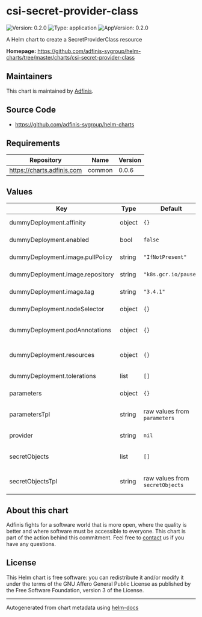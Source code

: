 # csi-secret-provider-class

![Version: 0.2.0](https://img.shields.io/badge/Version-0.2.0-informational?style=flat-square) ![Type: application](https://img.shields.io/badge/Type-application-informational?style=flat-square) ![AppVersion: 0.2.0](https://img.shields.io/badge/AppVersion-0.2.0-informational?style=flat-square)

A Helm chart to create a SecretProviderClass resource

**Homepage:** <https://github.com/adfinis-sygroup/helm-charts/tree/master/charts/csi-secret-provider-class>

## Maintainers
This chart is maintained by [Adfinis](https://adfinis.com/?pk_campaign=github&pk_kwd=helm-charts).

## Source Code

* <https://github.com/adfinis-sygroup/helm-charts>

## Requirements

| Repository | Name | Version |
|------------|------|---------|
| https://charts.adfinis.com | common | 0.0.6 |

## Values

| Key | Type | Default | Description |
|-----|------|---------|-------------|
| dummyDeployment.affinity | object | `{}` | sets affinity rules on the  deployment |
| dummyDeployment.enabled | bool | `false` | enable the dummy deployment |
| dummyDeployment.image.pullPolicy | string | `"IfNotPresent"` | When to pull the container image |
| dummyDeployment.image.repository | string | `"k8s.gcr.io/pause"` | Container image to deploy |
| dummyDeployment.image.tag | string | `"3.4.1"` | sets the image tag to use |
| dummyDeployment.nodeSelector | object | `{}` | sets a nodeSelector on the  deployment |
| dummyDeployment.podAnnotations | object | `{}` | sets Pod annotations on the deployment |
| dummyDeployment.resources | object | `{}` | sets resources like limits and requests on the  deployment |
| dummyDeployment.tolerations | list | `[]` | sets tolerations on the  deployment |
| parameters | object | `{}` | parameters for provider |
| parametersTpl | string | raw values from `parameters` | template to generate parameters |
| provider | string | `nil` | specify secret provider |
| secretObjects | list | `[]` | secretObjects for for SecretProviderClass |
| secretObjectsTpl | string | raw values from `secretObjects` | template to generate secretObjects |

## About this chart

Adfinis fights for a software world that is more open, where the quality is
better and where software must be accessible to everyone. This chart
is part of the action behind this commitment. Feel free to
[contact](https://adfinis.com/kontakt/?pk_campaign=github&pk_kwd=helm-charts)
us if you have any questions.

## License

This Helm chart is free software: you can redistribute it and/or modify it under the terms
of the GNU Affero General Public License as published by the Free Software Foundation,
version 3 of the License.

----------------------------------------------
Autogenerated from chart metadata using [helm-docs](https://github.com/norwoodj/helm-docs/)
